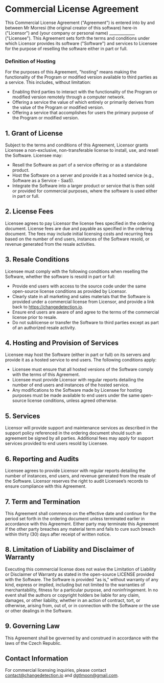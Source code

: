 # Commercial License Agreement

This Commercial License Agreement ("Agreement") is entered into by and between Mr Morresi (the original creator of this software) here-in ("Licensor") and (your company or personal name) _____________ ("Licensee"). This Agreement sets forth the terms and conditions under which Licensor provides its software ("Software") and services to Licensee for the purpose of reselling the software either in part or full.

### Definition of Hosting

For the purposes of this Agreement, "hosting" means making the functionality of the Program or modified version available to third parties as a service. This includes, without limitation:
- Enabling third parties to interact with the functionality of the Program or modified version remotely through a computer network.
- Offering a service the value of which entirely or primarily derives from the value of the Program or modified version.
- Offering a service that accomplishes for users the primary purpose of the Program or modified version.

## 1. Grant of License
Subject to the terms and conditions of this Agreement, Licensor grants Licensee a non-exclusive, non-transferable license to install, use, and resell the Software. Licensee may:
- Resell the Software as part of a service offering or as a standalone product.
- Host the Software on a server and provide it as a hosted service (e.g., Software as a Service - SaaS).
- Integrate the Software into a larger product or service that is then sold or provided for commercial purposes, where the software is used either in part or full.

## 2. License Fees
Licensee agrees to pay Licensor the license fees specified in the ordering document. License fees are due and payable as specified in the ordering document. The fees may include initial licensing costs and recurring fees based on the number of end users, instances of the Software resold, or revenue generated from the resale activities.

## 3. Resale Conditions
Licensee must comply with the following conditions when reselling the Software, whether the software is resold in part or full:
- Provide end users with access to the source code under the same open-source license conditions as provided by Licensor.
- Clearly state in all marketing and sales materials that the Software is provided under a commercial license from Licensor, and provide a link back to https://changedetection.io.
- Ensure end users are aware of and agree to the terms of the commercial license prior to resale.
- Do not sublicense or transfer the Software to third parties except as part of an authorized resale activity.

## 4. Hosting and Provision of Services
Licensee may host the Software (either in part or full) on its servers and provide it as a hosted service to end users. The following conditions apply:
- Licensee must ensure that all hosted versions of the Software comply with the terms of this Agreement.
- Licensee must provide Licensor with regular reports detailing the number of end users and instances of the hosted service.
- Any modifications to the Software made by Licensee for hosting purposes must be made available to end users under the same open-source license conditions, unless agreed otherwise.

## 5. Services
Licensor will provide support and maintenance services as described in the support policy referenced in the ordering document should such an agreement be signed by all parties. Additional fees may apply for support services provided to end users resold by Licensee.

## 6. Reporting and Audits
Licensee agrees to provide Licensor with regular reports detailing the number of instances, end users, and revenue generated from the resale of the Software. Licensor reserves the right to audit Licensee’s records to ensure compliance with this Agreement.

## 7. Term and Termination
This Agreement shall commence on the effective date and continue for the period set forth in the ordering document unless terminated earlier in accordance with this Agreement. Either party may terminate this Agreement if the other party breaches any material term and fails to cure such breach within thirty (30) days after receipt of written notice.

## 8. Limitation of Liability and Disclaimer of Warranty
Executing this commercial license does not waive the Limitation of Liability or Disclaimer of Warranty as stated in the open-source LICENSE provided with the Software. The Software is provided "as is," without warranty of any kind, express or implied, including but not limited to the warranties of merchantability, fitness for a particular purpose, and noninfringement. In no event shall the authors or copyright holders be liable for any claim, damages, or other liability, whether in an action of contract, tort, or otherwise, arising from, out of, or in connection with the Software or the use or other dealings in the Software.

## 9. Governing Law
This Agreement shall be governed by and construed in accordance with the laws of the Czech Republic.

## Contact Information
For commercial licensing inquiries, please contact contact@changedetection.io and dgtlmoon@gmail.com.
